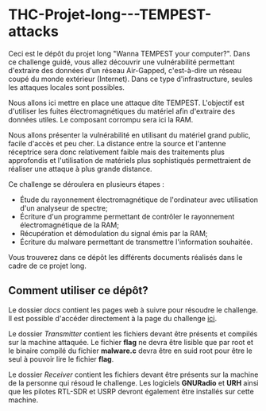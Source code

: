 # THC-Projet-long---TEMPEST-attacks

Ceci est le dépôt du projet long "Wanna TEMPEST your computer?". Dans ce challenge guidé, vous allez découvrir une vulnérabilité permettant d'extraire des données d'un réseau Air-Gapped, c'est-à-dire un réseau coupé du monde extérieur (Internet). Dans ce type d'infrastructure, seules les attaques locales sont possibles.

Nous allons ici mettre en place une attaque dite TEMPEST. L'objectif est d'utiliser les fuites électromagnétiques du matériel afin d'extraire des données utiles. Le composant corrompu sera ici la RAM.

Nous allons présenter la vulnérabilité en utilisant du matériel grand public, facile d'accès et peu cher. La distance entre la source et l'antenne réceptrice sera donc relativement faible mais des traitements plus approfondis et l'utilisation de matériels plus sophistiqués permettraient de réaliser une attaque à plus grande distance.

Ce challenge se déroulera en plusieurs étapes :

- Étude du rayonnement électromagnétique de l'ordinateur avec utilisation d'un analyseur de spectre;
- Écriture d'un programme permettant de contrôler le rayonnement électromagnétique de la RAM;
- Récupération et démodulation du signal émis par la RAM;
- Écriture du malware permettant de transmettre l'information souhaitée.

Vous trouverez dans ce dépôt les différents documents réalisés dans le cadre de ce projet long.

## Comment utiliser ce dépôt?

Le dossier *docs* contient les pages web à suivre pour résoudre le challenge. Il est possible d'accéder directement à la page du challenge [ici](https://marcel56.github.io/THC-Projet-long---TEMPEST-attacks/).

Le dossier *Transmitter* contient les fichiers devant être présents et compilés sur la machine attaquée. Le fichier **flag** ne devra être lisible que par root et le binaire compilé du fichier **malware.c** devra être en suid root pour être le seul à pouvoir lire le fichier **flag**.

Le dossier *Receiver* contient les fichiers devant être présents sur la machine de la personne qui résoud le challenge. Les logiciels **GNURadio** et **URH** ainsi que les pilotes RTL-SDR et USRP devront également être installés sur cette machine.
